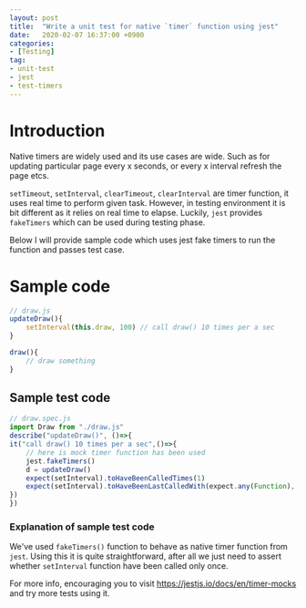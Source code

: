 ```yaml
---
layout: post
title:  "Write a unit test for native `timer` function using jest"
date:   2020-02-07 16:37:00 +0900
categories:
- [Testing]
tag:
- unit-test
- jest
- test-timers
---
```

# Introduction

Native timers are widely used and its use cases are wide. Such as for updating particular page every x seconds, or every x interval refresh the page etcs.

`setTimeout`, `setInterval`, `clearTimeout`, `clearInterval` are timer function, it uses real time to perform given task. However, in testing environment it is bit different as it relies on real time to elapse. Luckily, `jest` provides `fakeTimers` which can be used during testing phase.

Below I will provide sample code which uses jest fake timers to run the function and passes test case.

# Sample code 

```js
// draw.js
updateDraw(){
    setInterval(this.draw, 100) // call draw() 10 times per a sec
}

draw(){
    // draw something
}
```

## Sample test code

```js
// draw.spec.js
import Draw from "./draw.js"
describe("updateDraw()", ()=>{
it("call draw() 10 times per a sec",()=>{
    // here is mock timer function has been used
    jest.fakeTimers()
    d = updateDraw()
    expect(setInterval).toHaveBeenCalledTimes(1)
    expect(setInterval).toHaveBeenLastCalledWith(expect.any(Function), 100);
})
})
```

### Explanation of sample test code

We've used `fakeTimers()` function to behave as native timer function from `jest`. Using this it is quite straightforward, after all we just need to assert whether `setInterval` function have been called only once.

For more info, encouraging you to visit <https://jestjs.io/docs/en/timer-mocks> and try more tests using it.